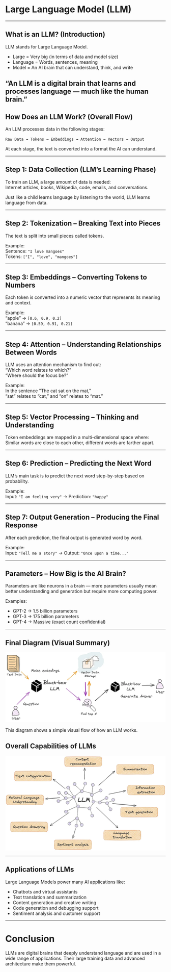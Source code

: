 # Large Language Model (LLM) 

---

## What is an LLM? (Introduction)

LLM stands for Large Language Model.

- Large = Very big (in terms of data and model size)
- Language = Words, sentences, meaning
- Model = An AI brain that can understand, think, and write


“An LLM is a digital brain that learns and processes language — much like the human brain.”
---

## How Does an LLM Work? (Overall Flow)

An LLM processes data in the following stages:  

`Raw Data → Tokens → Embeddings → Attention → Vectors → Output`

At each stage, the text is converted into a format the AI can understand.

---

## Step 1: Data Collection (LLM’s Learning Phase)

To train an LLM, a large amount of data is needed:  
Internet articles, books, Wikipedia, code, emails, and conversations.

Just like a child learns language by listening to the world, LLM learns language from data.

---

## Step 2: Tokenization – Breaking Text into Pieces

The text is split into small pieces called tokens.

Example:  
Sentence: `"I love mangoes"`  
Tokens: `["I", "love", "mangoes"]`

---

## Step 3: Embeddings – Converting Tokens to Numbers

Each token is converted into a numeric vector that represents its meaning and context.

Example:  
“apple” → `[0.6, 0.9, 0.2]`  
“banana” → `[0.59, 0.91, 0.21]`

---

## Step 4: Attention – Understanding Relationships Between Words

LLM uses an attention mechanism to find out:  
“Which word relates to which?”  
“Where should the focus be?”

Example:  
In the sentence "The cat sat on the mat,"  
“sat” relates to “cat,” and “on” relates to “mat.”

---

## Step 5: Vector Processing – Thinking and Understanding

Token embeddings are mapped in a multi-dimensional space where:  
Similar words are close to each other, different words are farther apart.

---

## Step 6: Prediction – Predicting the Next Word

LLM’s main task is to predict the next word step-by-step based on probability.

Example:  
Input: `"I am feeling very"` → Prediction: `"happy"`

---

## Step 7: Output Generation – Producing the Final Response

After each prediction, the final output is generated word by word.

Example:  
Input: `"Tell me a story"` → Output: `"Once upon a time..."`

---

##  Parameters – How Big is the AI Brain?

Parameters are like neurons in a brain — more parameters usually mean better understanding and generation but require more computing power.

Examples:  
- GPT-2 → 1.5 billion parameters  
- GPT-3 → 175 billion parameters  
- GPT-4 → Massive (exact count confidential)

---

##  Final Diagram (Visual Summary)

![LLM Workflow Diagram illustrating data flow from raw data to output](./images/llm2.png)


This diagram shows a simple visual flow of how an LLM works.

##  Overall Capabilities of LLMs

![LLM capabilities Diagram](./images/llm1.png)


---


## Applications of LLMs

Large Language Models power many AI applications like:

- Chatbots and virtual assistants
- Text translation and summarization
- Content generation and creative writing
- Code generation and debugging support
- Sentiment analysis and customer support


---

# Conclusion

LLMs are digital brains that deeply understand language and are used in a wide range of applications. Their large training data and advanced architecture make them powerful.



